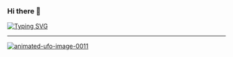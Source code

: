 ### Hi there 👋

<a href="https://git.io/typing-svg"><img src="https://readme-typing-svg.herokuapp.com?font=Arial&pause=1000&center=true&vCenter=true&width=435&lines=Hey+man;I'dont+now" alt="Typing SVG" /></a>
<hr>
<a href="https://www.animatedimages.org/cat-ufo-34.htm"><img src="https://www.animatedimages.org/data/media/34/animated-ufo-image-0011.gif" border="0" alt="animated-ufo-image-0011" /></a>
